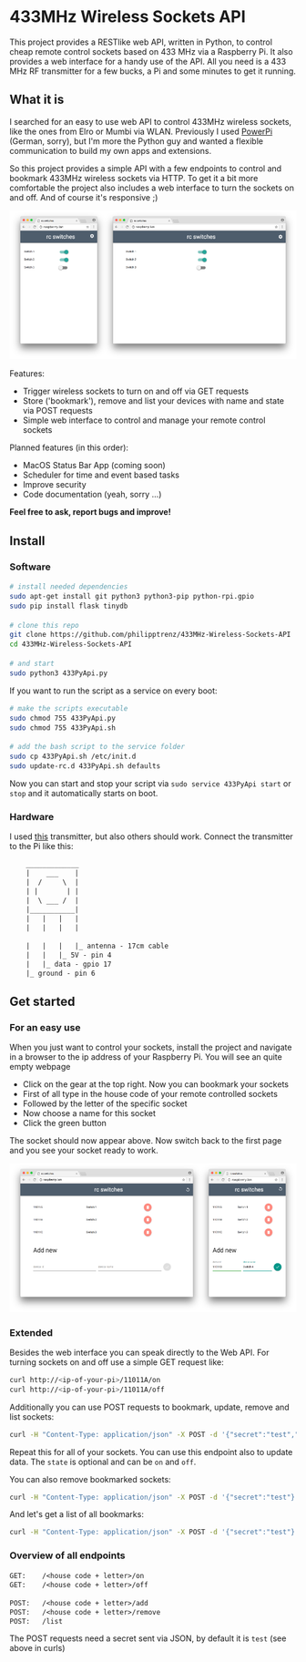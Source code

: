 # 433MHz Wireless Sockets API
This project provides a RESTlike web API, written in Python, to control cheap remote control sockets based on 433 MHz via a Raspberry Pi. It also provides a web interface for a handy use of the API. All you need is a 433 MHz RF transmitter for a few bucks, a Pi and some minutes to get it running.

## What it is

I searched for an easy to use web API to control 433MHz wireless sockets, like the ones from Elro or Mumbi via WLAN. Previously I used [PowerPi](http://raspberrypiguide.de/howtos/powerpi-raspberry-pi-haussteuerung/) (German, sorry), but I'm more the Python guy and wanted a flexible communication to build my own apps and extensions.

So this project provides a simple API with a few endpoints to control and bookmark 433MHz wireless sockets via HTTP. To get it a bit more comfortable the project also includes a web interface to turn the sockets on and off. And of course it's responsive ;)

![screenshot 1](/screenshots/screen_1.png?raw=true)

Features:
* Trigger wireless sockets to turn on and off via GET requests
* Store ('bookmark'), remove and list your devices with name and state via POST requests
* Simple web interface to control and manage your remote control sockets

Planned features (in this order):
* MacOS Status Bar App (coming soon)
* Scheduler for time and event based tasks
* Improve security
* Code documentation (yeah, sorry ...)

**Feel free to ask, report bugs and improve!**

## Install

### Software

```bash
# install needed dependencies
sudo apt-get install git python3 python3-pip python-rpi.gpio
sudo pip install flask tinydb

# clone this repo
git clone https://github.com/philipptrenz/433MHz-Wireless-Sockets-API
cd 433MHz-Wireless-Sockets-API

# and start
sudo python3 433PyApi.py
```

If you want to run the script as a service on every boot:
```bash
# make the scripts executable
sudo chmod 755 433PyApi.py
sudo chmod 755 433PyApi.sh

# add the bash script to the service folder
sudo cp 433PyApi.sh /etc/init.d
sudo update-rc.d 433PyApi.sh defaults

```
Now you can start and stop your script via `sudo service 433PyApi start` or `stop` and it automatically starts on boot.

### Hardware

I used [this](http://www.watterott.com/de/RF-Link-Sender-434MHz) transmitter, but also others should work. Connect the transmitter to the Pi like this:

```
	_____________
	|	 ___	|
	|  /   	 \	|
	| |		  |	|
	|  \ ___ /	|
	|___________|
	|	|	|	|
	|	|	|	|

	|	|	|	|_ antenna - 17cm cable
	|	|	|_ 5V - pin 4
	|	|_ data - gpio 17
	|_ ground - pin 6
```


## Get started

### For an easy use

When you just want to control your sockets, install the project and navigate in a browser to the ip address of your Raspberry Pi. You will see an quite empty webpage
* Click on the gear at the top right. Now you can bookmark your sockets
* First of all type in the house code of your remote controlled sockets
* Followed by the letter of the specific socket
* Now choose a name for this socket
* Click the green button

The socket should now appear above. Now switch back to the first page and you see your socket ready to work.

![screenshot 2](/screenshots/screen_2.png?raw=true)

### Extended

Besides the web interface you can speak directly to the Web API. For turning sockets on and off use a simple GET request like:

```bash
curl http://<ip-of-your-pi>/11011A/on
curl http://<ip-of-your-pi>/11011A/off
```

Additionally you can use POST requests to bookmark, update, remove and list sockets:
```bash
curl -H "Content-Type: application/json" -X POST -d '{"secret":"test","name":"My First Socket", "state":"off"}' http://<ip-of-your-pi/11011A/add
```
Repeat this for all of your sockets. You can use this endpoint also to update data. The `state` is optional and can be `on` and `off`.

You can also remove bookmarked sockets:
```bash
curl -H "Content-Type: application/json" -X POST -d '{"secret":"test"}' http://<ip-of-your-pi/11011A/remove
```
And let's get a list of all bookmarks:

```bash
curl -H "Content-Type: application/json" -X POST -d '{"secret":"test"}' http://<ip-of-your-pi/list
```

### Overview of all endpoints

```
GET: 	/<house code + letter>/on
GET:	/<house code + letter>/off

POST: 	/<house code + letter>/add
POST: 	/<house code + letter>/remove
POST:	/list
```
The POST requests need a secret sent via JSON, by default it is `test` (see above in curls)
